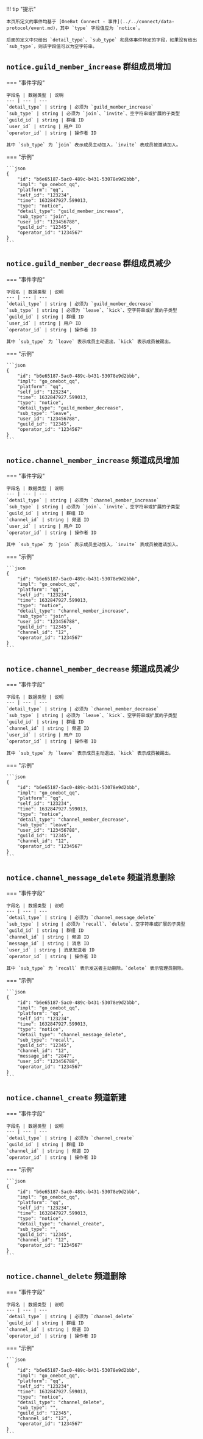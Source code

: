 !!! tip "提示"

    本页所定义的事件均基于 [OneBot Connect - 事件](../../connect/data-protocol/event.md)，其中 `type` 字段值应为 `notice`。

    后面的定义中只给出 `detail_type`、`sub_type` 和具体事件特定的字段，如果没有给出 `sub_type`，则该字段值可以为空字符串。

## `notice.guild_member_increase` 群组成员增加

=== "事件字段"

    字段名 | 数据类型 | 说明
    --- | --- | ---
    `detail_type` | string | 必须为 `guild_member_increase`
    `sub_type` | string | 必须为 `join`、`invite`、空字符串或扩展的子类型
    `guild_id` | string | 群组 ID
    `user_id` | string | 用户 ID
    `operator_id` | string | 操作者 ID

    其中 `sub_type` 为 `join` 表示成员主动加入，`invite` 表成员被邀请加入。

=== "示例"

    ```json
    {
        "id": "b6e65187-5ac0-489c-b431-53078e9d2bbb",
        "impl": "go_onebot_qq",
        "platform": "qq",
        "self_id": "123234",
        "time": 1632847927.599013,
        "type": "notice",
        "detail_type": "guild_member_increase",
        "sub_type": "join",
        "user_id": "123456788",
        "guild_id": "12345",
        "operator_id": "1234567"
    }
    ```

## `notice.guild_member_decrease` 群组成员减少

=== "事件字段"

    字段名 | 数据类型 | 说明
    --- | --- | ---
    `detail_type` | string | 必须为 `guild_member_decrease`
    `sub_type` | string | 必须为 `leave`、`kick`、空字符串或扩展的子类型
    `guild_id` | string | 群组 ID
    `user_id` | string | 用户 ID
    `operator_id` | string | 操作者 ID

    其中 `sub_type` 为 `leave` 表示成员主动退出，`kick` 表示成员被踢出。

=== "示例"

    ```json
    {
        "id": "b6e65187-5ac0-489c-b431-53078e9d2bbb",
        "impl": "go_onebot_qq",
        "platform": "qq",
        "self_id": "123234",
        "time": 1632847927.599013,
        "type": "notice",
        "detail_type": "guild_member_decrease",
        "sub_type": "leave",
        "user_id": "123456788",
        "guild_id": "12345",
        "operator_id": "1234567"
    }
    ```

## `notice.channel_member_increase` 频道成员增加

=== "事件字段"

    字段名 | 数据类型 | 说明
    --- | --- | ---
    `detail_type` | string | 必须为 `channel_member_increase`
    `sub_type` | string | 必须为 `join`、`invite`、空字符串或扩展的子类型
    `guild_id` | string | 群组 ID
    `channel_id` | string | 频道 ID
    `user_id` | string | 用户 ID
    `operator_id` | string | 操作者 ID

    其中 `sub_type` 为 `join` 表示成员主动加入，`invite` 表成员被邀请加入。

=== "示例"

    ```json
    {
        "id": "b6e65187-5ac0-489c-b431-53078e9d2bbb",
        "impl": "go_onebot_qq",
        "platform": "qq",
        "self_id": "123234",
        "time": 1632847927.599013,
        "type": "notice",
        "detail_type": "channel_member_increase",
        "sub_type": "join",
        "user_id": "123456788",
        "guild_id": "12345",
        "channel_id": "12",
        "operator_id": "1234567"
    }
    ```

## `notice.channel_member_decrease` 频道成员减少

=== "事件字段"

    字段名 | 数据类型 | 说明
    --- | --- | ---
    `detail_type` | string | 必须为 `channel_member_decrease`
    `sub_type` | string | 必须为 `leave`、`kick`、空字符串或扩展的子类型
    `guild_id` | string | 群组 ID
    `channel_id` | string | 频道 ID
    `user_id` | string | 用户 ID
    `operator_id` | string | 操作者 ID

    其中 `sub_type` 为 `leave` 表示成员主动退出，`kick` 表示成员被踢出。

=== "示例"

    ```json
    {
        "id": "b6e65187-5ac0-489c-b431-53078e9d2bbb",
        "impl": "go_onebot_qq",
        "platform": "qq",
        "self_id": "123234",
        "time": 1632847927.599013,
        "type": "notice",
        "detail_type": "channel_member_decrease",
        "sub_type": "leave",
        "user_id": "123456788",
        "guild_id": "12345",
        "channel_id": "12",
        "operator_id": "1234567"
    }
    ```

## `notice.channel_message_delete` 频道消息删除

=== "事件字段"

    字段名 | 数据类型 | 说明
    --- | --- | ---
    `detail_type` | string | 必须为 `channel_message_delete`
    `sub_type` | string | 必须为 `recall`、`delete`、空字符串或扩展的子类型
    `guild_id` | string | 群组 ID
    `channel_id` | string | 频道 ID
    `message_id` | string | 消息 ID
    `user_id` | string | 消息发送者 ID
    `operator_id` | string | 操作者 ID

    其中 `sub_type` 为 `recall` 表示发送者主动删除，`delete` 表示管理员删除。

=== "示例"

    ```json
    {
        "id": "b6e65187-5ac0-489c-b431-53078e9d2bbb",
        "impl": "go_onebot_qq",
        "platform": "qq",
        "self_id": "123234",
        "time": 1632847927.599013,
        "type": "notice",
        "detail_type": "channel_message_delete",
        "sub_type": "recall",
        "guild_id": "12345",
        "channel_id": "12",
        "message_id": "2847",
        "user_id": "123456788",
        "operator_id": "1234567"
    }
    ```

## `notice.channel_create` 频道新建

=== "事件字段"

    字段名 | 数据类型 | 说明
    --- | --- | ---
    `detail_type` | string | 必须为 `channel_create`
    `guild_id` | string | 群组 ID
    `channel_id` | string | 频道 ID
    `operator_id` | string | 操作者 ID

=== "示例"

    ```json
    {
        "id": "b6e65187-5ac0-489c-b431-53078e9d2bbb",
        "impl": "go_onebot_qq",
        "platform": "qq",
        "self_id": "123234",
        "time": 1632847927.599013,
        "type": "notice",
        "detail_type": "channel_create",
        "sub_type": "",
        "guild_id": "12345",
        "channel_id": "12",
        "operator_id": "1234567"
    }
    ```

## `notice.channel_delete` 频道删除

=== "事件字段"

    字段名 | 数据类型 | 说明
    --- | --- | ---
    `detail_type` | string | 必须为 `channel_delete`
    `guild_id` | string | 群组 ID
    `channel_id` | string | 频道 ID
    `operator_id` | string | 操作者 ID

=== "示例"

    ```json
    {
        "id": "b6e65187-5ac0-489c-b431-53078e9d2bbb",
        "impl": "go_onebot_qq",
        "platform": "qq",
        "self_id": "123234",
        "time": 1632847927.599013,
        "type": "notice",
        "detail_type": "channel_delete",
        "sub_type": "",
        "guild_id": "12345",
        "channel_id": "12",
        "operator_id": "1234567"
    }
    ```
